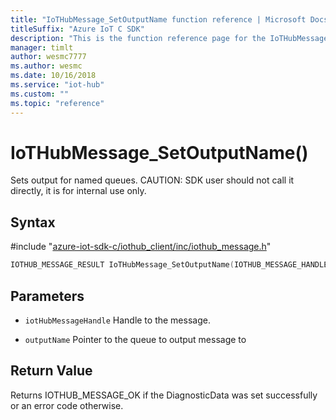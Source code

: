 ```yaml
---                             
title: "IoTHubMessage_SetOutputName function reference | Microsoft Docs" 
titleSuffix: "Azure IoT C SDK"            
description: "This is the function reference page for the IoTHubMessage_SetOutputName() function in the Azure IoT C SDK. This SDK is used with Azure IoT Hub and Azure IoT Hub Device Provisioning Service"            
manager: timlt                 
author: wesmc7777              
ms.author: wesmc               
ms.date: 10/16/2018                    
ms.service: "iot-hub"             
ms.custom: ""                
ms.topic: "reference"        
---                            
```


# IoTHubMessage_SetOutputName()

Sets output for named queues. CAUTION: SDK user should not call it directly, it is for internal use only.

## Syntax

\#include "[azure-iot-sdk-c/iothub_client/inc/iothub_message.h](../iothub-message-h.md)"  
```C
IOTHUB_MESSAGE_RESULT IoTHubMessage_SetOutputName(IOTHUB_MESSAGE_HANDLE  C2);
```

## Parameters
* `iotHubMessageHandle` Handle to the message. 

* `outputName` Pointer to the queue to output message to

## Return Value
Returns IOTHUB_MESSAGE_OK if the DiagnosticData was set successfully or an error code otherwise.

